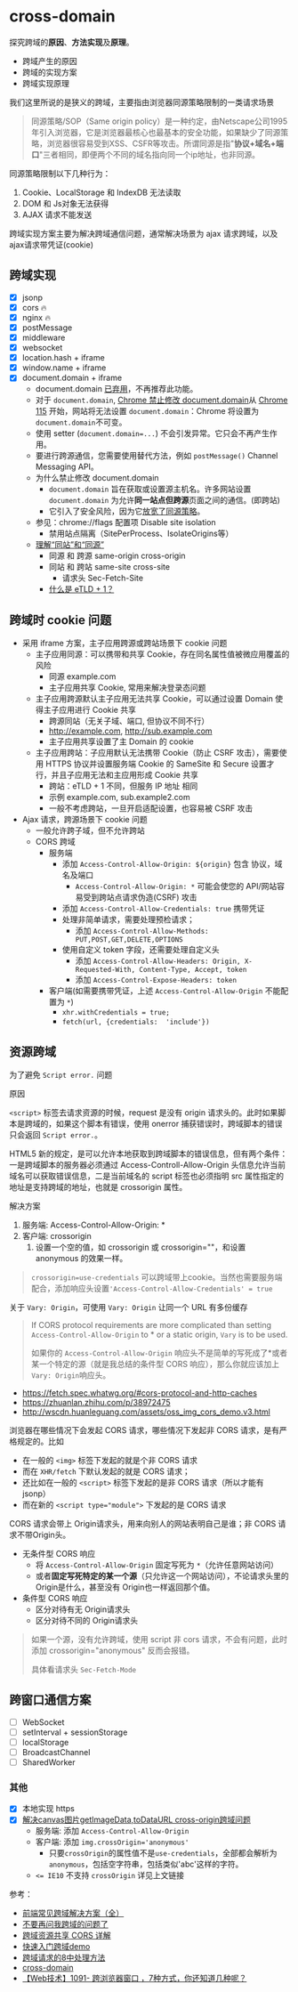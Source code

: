 # cross-domain

探究跨域的**原因**、**方法实现**及**原理**。

- 跨域产生的原因
- 跨域的实现方案
- 跨域实现原理

我们这里所说的是狭义的跨域，主要指由浏览器同源策略限制的一类请求场景

> 同源策略/SOP（Same origin policy）是一种约定，由Netscape公司1995年引入浏览器，它是浏览器最核心也最基本的安全功能，如果缺少了同源策略，浏览器很容易受到XSS、CSFR等攻击。所谓同源是指"**协议+域名+端口**"三者相同，即便两个不同的域名指向同一个ip地址，也非同源。

同源策略限制以下几种行为：

1. Cookie、LocalStorage 和 IndexDB 无法读取
2. DOM 和 Js对象无法获得
3. AJAX 请求不能发送

跨域实现方案主要为解决跨域通信问题，通常解决场景为 ajax 请求跨域，以及ajax请求带凭证(cookie)

## 跨域实现

- [x] jsonp
- [x] cors 🔥
- [x] nginx 🔥
- [x] postMessage
- [x] middleware
- [x] websocket
- [x] location.hash + iframe
- [x] window.name + iframe
- [x] document.domain + iframe
  - document.domain [已弃用](https://developer.mozilla.org/en-US/docs/Web/API/Document/domain)，不再推荐此功能。
  - 对于 `document.domain`, [Chrome 禁止修改 document.domain](https://developer.chrome.com/blog/document-domain-setter-deprecation/)从 [Chrome 115](https://chromiumdash.appspot.com/schedule) 开始，网站将无法设置 `document.domain`：Chrome 将设置为`document.domain`不可变。
  - 使用 setter (`document.domain=...`) 不会引发异常。它只会不再产生作用。
  - 要进行跨源通信，您需要使用替代方法，例如 `postMessage()` Channel Messaging API。
  - 为什么禁止修改 document.domain
    - `document.domain` 旨在获取或设置源主机名。许多网站设置 `document.domain` 为允许**同一站点但跨源**页面之间的通信。(即跨站)
    - 它引入了安全风险，因为它[放宽了同源策略](https://html.spec.whatwg.org/multipage/browsers.html#relaxing-the-same-origin-restriction)。
  - 参见：chrome://flags 配置项 Disable site isolation
    - 禁用站点隔离（SitePerProcess、IsolateOrigins等）
  - [理解“同站”和“同源”](https://web.dev/i18n/zh/same-site-same-origin/)
    - 同源 和 跨源 same-origin cross-origin
    - 同站 和 跨站 same-site cross-site
      - 请求头 Sec-Fetch-Site
    - [什么是 eTLD + 1？](https://jfhr.me/what-is-an-etld-+-1/)

## 跨域时 cookie 问题

- 采用 iframe 方案，主子应用跨源或跨站场景下 cookie 问题
  - 主子应用同源：可以携带和共享 Cookie，存在同名属性值被微应用覆盖的风险
    - 同源 example.com
    - 主子应用共享 Cookie, 常用来解决登录态问题
  - 主子应用跨源默认主子应用无法共享 Cookie，可以通过设置 Domain 使得主子应用进行 Cookie 共享
    - 跨源同站（无关子域、端口, 但协议不同不行）
    - http://example.com, http://sub.example.com
    - 主子应用共享设置了主 Domain 的 cookie
  - 主子应用跨站：子应用默认无法携带 Cookie（防止 CSRF 攻击），需要使用 HTTPS 协议并设置服务端 Cookie 的 SameSite 和 Secure 设置才行，并且子应用无法和主应用形成 Cookie 共享
    - 跨站：eTLD + 1 不同，但服务 IP 地址 相同
    - 示例 example.com, sub.example2.com
    - 一般不考虑跨站，一旦开启适配设置，也容易被 CSRF 攻击
- Ajax 请求，跨源场景下 cookie 问题
  - 一般允许跨子域，但不允许跨站
  - CORS 跨域
    - 服务端
      - 添加 `Access-Control-Allow-Origin: ${origin}` 包含 协议，域名及端口
        - `Access-Control-Allow-Origin: *` 可能会使您的 API/网站容易受到跨站点请求伪造(CSRF) 攻击
      - 添加 `Access-Control-Allow-Credentials: true` 携带凭证
      - 处理非简单请求，需要处理预检请求；
        - 添加 `Access-Control-Allow-Methods: PUT,POST,GET,DELETE,OPTIONS`
      - 使用自定义 token 字段，还需要处理自定义头
        - 添加 `Access-Control-Allow-Headers: Origin, X-Requested-With, Content-Type, Accept, token`
        - 添加 `Access-Control-Expose-Headers: token`
    - 客户端(如需要携带凭证，上述 `Access-Control-Allow-Origin` 不能配置为 `*`)
      - `xhr.withCredentials = true;`
      - `fetch(url, {credentials:  'include'})`

## 资源跨域

为了避免 `Script error.` 问题

原因

`<script>` 标签去请求资源的时候，request 是没有 origin 请求头的。此时如果脚本是跨域的，如果这个脚本有错误，使用 onerror 捕获错误时，跨域脚本的错误只会返回 `Script error.`。

HTML5 新的规定，是可以允许本地获取到跨域脚本的错误信息，但有两个条件：一是跨域脚本的服务器必须通过 Access-Controll-Allow-Origin 头信息允许当前域名可以获取错误信息，二是当前域名的 script 标签也必须指明 src 属性指定的地址是支持跨域的地址，也就是 crossorigin 属性。

解决方案

1. 服务端: Access-Control-Allow-Origin: *
2. 客户端: crossorigin
   1. 设置一个空的值，如 crossorigin 或 crossorigin=""，和设置 anonymous 的效果一样。

> `crossorigin=use-credentials` 可以跨域带上cookie。当然也需要服务端配合，添加响应头设置`'Access-Control-Allow-Credentials' = true`

关于 `Vary: Origin`，可使用 `Vary: Origin` 让同一个 URL 有多份缓存

> If CORS protocol requirements are more complicated than setting `Access-Control-Allow-Origin` to * or a static origin, `Vary` is to be used.
>
> 如果你的 `Access-Control-Allow-Origin` 响应头不是简单的写死成了*或者某一个特定的源（就是我总结的条件型 CORS 响应），那么你就应该加上`Vary: Origin`响应头。

- https://fetch.spec.whatwg.org/#cors-protocol-and-http-caches
- https://zhuanlan.zhihu.com/p/38972475
- http://wscdn.huanleguang.com/assets/oss_img_cors_demo.v3.html

浏览器在哪些情况下会发起 CORS 请求，哪些情况下发起非 CORS 请求，是有严格规定的。比如

- 在一般的 `<img>` 标签下发起的就是个非 CORS 请求
- 而在 `XHR/fetch` 下默认发起的就是 CORS 请求；
- 还比如在一般的 `<script>` 标签下发起的是非 CORS 请求（所以才能有 jsonp）
- 而在新的 `<script type="module">` 下发起的是 CORS 请求

CORS 请求会带上 Origin请求头，用来向别人的网站表明自己是谁；非 CORS 请求不带Origin头。

- 无条件型 CORS 响应
  - 将 `Access-Control-Allow-Origin` 固定写死为 `*`（允许任意网站访问）
  - 或者**固定写死特定的某一个源**（只允许这一个网站访问），不论请求头里的 Origin是什么，甚至没有 Origin也一样返回那个值。
- 条件型 CORS 响应
  - 区分对待有无 Origin请求头
  - 区分对待不同的 Origin请求头

> 如果一个源，没有允许跨域，使用 script 非 cors 请求，不会有问题，此时添加 crossorigin="anonymous" 反而会报错。
>
> 具体看请求头 `Sec-Fetch-Mode`

## 跨窗口通信方案

- [ ] WebSocket
- [ ] setInterval + sessionStorage
- [ ] localStorage
- [ ] BroadcastChannel
- [ ] SharedWorker

### 其他

- [x] 本地实现 https
- [x] [解决canvas图片getImageData,toDataURL cross-origin跨域问题](https://www.zhangxinxu.com/wordpress/2018/02/crossorigin-canvas-getimagedata-cors/)
  - 服务端: 添加 `Access-Control-Allow-Origin`
  - 客户端: 添加 `img.crossOrigin='anonymous'`
    - 只要`crossOrigin`的属性值不是`use-credentials`，全部都会解析为`anonymous`，包括空字符串，包括类似'abc'这样的字符。
  - `<= IE10` 不支持 `crossOrigin` 详见上文链接

参考：

- [前端常见跨域解决方案（全）](https://segmentfault.com/a/1190000011145364)
- [不要再问我跨域的问题了](https://segmentfault.com/a/1190000015597029)
- [跨域资源共享 CORS 详解](http://www.ruanyifeng.com/blog/2016/04/cors.html)
- [快速入门跨域demo](https://github.com/FatDong1/cross-domain)
- [跨域请求的8中处理方法](https://github.com/Heyff12/cross-domain)
- [cross-domain](https://github.com/luoquanquan/cross-domain)
- [【Web技术】1091- 跨浏览器窗口 ，7种方式，你还知道几种呢？](https://mp.weixin.qq.com/s/739tSKFSLZbfeUR6OOmEhg)
